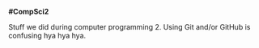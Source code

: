 **#CompSci2**

Stuff we did during computer programming 2.
Using Git and/or GitHub is confusing hya hya hya.
